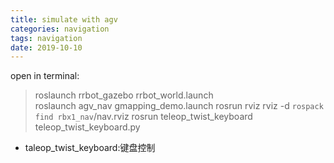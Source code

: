 ```yaml
---
title: simulate with agv
categories: navigation
tags: navigation
date: 2019-10-10
---
```


open in terminal:

> roslaunch rrbot_gazebo rrbot_world.launch  
> roslaunch agv_nav gmapping_demo.launch
> rosrun rviz rviz -d `rospack find rbx1_nav`/nav.rviz
> rosrun teleop_twist_keyboard teleop_twist_keyboard.py 

- taleop_twist_keyboard:键盘控制



